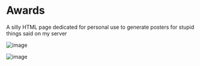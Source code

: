 # Awards
A silly HTML page dedicated for personal use to generate posters for stupid things said on my server


![image](https://github.com/user-attachments/assets/f6dd4df2-0d25-4b86-994a-bc5c126cd4ef)


![image](https://github.com/user-attachments/assets/a9f8f98c-1555-4ab6-be4c-08df97263993)
